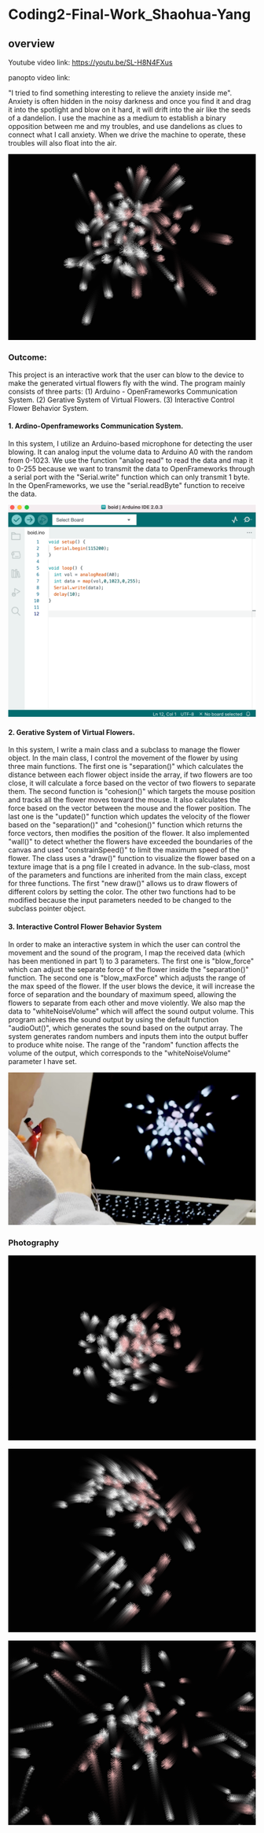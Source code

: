 # Coding2-Final-Work_Shaohua-Yang

## overview

Youtube video link: https://youtu.be/SL-H8N4FXus

panopto video link: 

"I tried to find something interesting to relieve the anxiety inside me". Anxiety is often hidden in the noisy darkness and once you find it and drag it into the spotlight and blow on it hard, it will drift into the air like the seeds of a dandelion. I use the machine as a medium to establish a binary opposition between me and my troubles, and use dandelions as clues to connect what I call anxiety. When we drive the machine to operate, these troubles will also float into the air.

![Cow1](https://github.com/yrrrng/Coding2-Final-Work_Shaohua-Yang/raw/main/image/2.png "Cow1")

### Outcome:

This project is an interactive work that the user can blow to the device to make the generated virtual flowers fly with the wind. The program mainly consists of three parts: (1) Arduino - OpenFrameworks Communication System. (2) Gerative System of Virtual Flowers. (3) Interactive Control Flower Behavior System.

#### 1. Ardino-Openframeworks Communication System.

In this system, I utilize an Arduino-based microphone for detecting the user blowing. It can analog input the volume data to Arduino A0 with the random from 0-1023. We use the function "analog read" to read the data and map it to 0-255 because we want to transmit the data to OpenFrameworks through a serial port with the "Serial.write" function which can only transmit 1 byte. In the OpenFrameworks, we use the "serial.readByte" function to receive the data.

![Cow2](https://github.com/yrrrng/Coding2-Final-Work_Shaohua-Yang/raw/main/image/5.png "Cow2")

#### 2. Gerative System of Virtual Flowers.

In this system, I write a main class and a subclass to manage the flower object. In the main class, I control the movement of the flower by using three main functions. The first one is "separation()" which calculates the distance between each flower object inside the array, if two flowers are too close, it will calculate a force based on the vector of two flowers to separate them. The second function is "cohesion()" which targets the mouse position and tracks all the flower moves toward the mouse. It also calculates the force based on the vector between the mouse and the flower position. The last one is the "update()" function which updates the velocity of the flower based on the "separation()" and "cohesion()" function which returns the force vectors, then modifies the position of the flower. It also implemented "wall()" to detect whether the flowers have exceeded the boundaries of the canvas and used "constrainSpeed()" to limit the maximum speed of the flower. The class uses a "draw()" function to visualize the flower based on a texture image that is a png file I created in advance. In the sub-class, most of the parameters and functions are inherited from the main class, except for three functions. The first "new draw()" allows us to draw flowers of different colors by setting the color. The other two functions had to be modified because the input parameters needed to be changed to the subclass pointer object.

#### 3. Interactive Control Flower Behavior System

In order to make an interactive system in which the user can control the movement and the sound of the program, I map the received data (which has been mentioned in part 1) to 3 parameters. The first one is "blow_force" which can adjust the separate force of the flower inside the "separation()" function. The second one is "blow_maxForce" which adjusts the range of the max speed of the flower. If the user blows the device, it will increase the force of separation and the boundary of maximum speed, allowing the flowers to separate from each other and move violently. We also map the data to "whiteNoiseVolume" which will affect the sound output volume. This program achieves the sound output by using the default function "audioOut()", which generates the sound based on the output array. The system generates random numbers and inputs them into the output buffer to produce white noise. The range of the "random" function affects the volume of the output, which corresponds to the "whiteNoiseVolume" parameter I have set.

![Cow3](https://github.com/yrrrng/Coding2-Final-Work_Shaohua-Yang/raw/main/image/6.jpeg "Cow3")

### Photography

![Cow4](https://github.com/yrrrng/Coding2-Final-Work_Shaohua-Yang/raw/main/image/1.png "Cow3")

![Cow5](https://github.com/yrrrng/Coding2-Final-Work_Shaohua-Yang/raw/main/image/3.png "Cow3")

![Cow6](https://github.com/yrrrng/Coding2-Final-Work_Shaohua-Yang/raw/main/image/4.png "Cow3")
